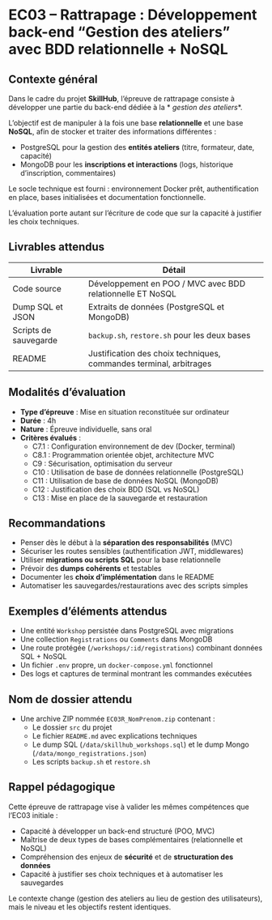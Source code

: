 # EC03 – Rattrapage : Développement back-end “Gestion des ateliers” avec BDD relationnelle + NoSQL

## Contexte général

Dans le cadre du projet **SkillHub**, l’épreuve de rattrapage consiste à développer une partie du back-end dédiée à la *
*gestion des ateliers**.

L’objectif est de manipuler à la fois une base **relationnelle** et une base **NoSQL**, afin de stocker et traiter des
informations différentes :

- PostgreSQL pour la gestion des **entités ateliers** (titre, formateur, date, capacité)
- MongoDB pour les **inscriptions et interactions** (logs, historique d’inscription, commentaires)

Le socle technique est fourni : environnement Docker prêt, authentification en place, bases initialisées et
documentation fonctionnelle.

L’évaluation porte autant sur l’écriture de code que sur la capacité à justifier les choix techniques.

## Livrables attendus

| Livrable              | Détail                                                             |
|-----------------------|--------------------------------------------------------------------|
| Code source           | Développement en POO / MVC avec BDD relationnelle ET NoSQL         |
| Dump SQL et JSON      | Extraits de données (PostgreSQL et MongoDB)                        |
| Scripts de sauvegarde | `backup.sh`, `restore.sh` pour les deux bases                      |
| README                | Justification des choix techniques, commandes terminal, arbitrages |

## Modalités d’évaluation

- **Type d’épreuve** : Mise en situation reconstituée sur ordinateur
- **Durée** : 4h
- **Nature** : Épreuve individuelle, sans oral
- **Critères évalués** :
    - C7.1 : Configuration environnement de dev (Docker, terminal)
    - C8.1 : Programmation orientée objet, architecture MVC
    - C9 : Sécurisation, optimisation du serveur
    - C10 : Utilisation de base de données relationnelle (PostgreSQL)
    - C11 : Utilisation de base de données NoSQL (MongoDB)
    - C12 : Justification des choix BDD (SQL vs NoSQL)
    - C13 : Mise en place de la sauvegarde et restauration

## Recommandations

- Penser dès le début à la **séparation des responsabilités** (MVC)
- Sécuriser les routes sensibles (authentification JWT, middlewares)
- Utiliser **migrations ou scripts SQL** pour la base relationnelle
- Prévoir des **dumps cohérents** et testables
- Documenter les **choix d’implémentation** dans le README
- Automatiser les sauvegardes/restaurations avec des scripts simples

## Exemples d’éléments attendus

- Une entité `Workshop` persistée dans PostgreSQL avec migrations
- Une collection `Registrations` ou `Comments` dans MongoDB
- Une route protégée (`/workshops/:id/registrations`) combinant données SQL + NoSQL
- Un fichier `.env` propre, un `docker-compose.yml` fonctionnel
- Des logs et captures de terminal montrant les commandes exécutées

## Nom de dossier attendu

- Une archive ZIP nommée `EC03R_NomPrenom.zip` contenant :
    - Le dossier `src` du projet
    - Le fichier `README.md` avec explications techniques
    - Le dump SQL (`/data/skillhub_workshops.sql`) et le dump Mongo (`/data/mongo_registrations.json`)
    - Les scripts `backup.sh` et `restore.sh`

## Rappel pédagogique

Cette épreuve de rattrapage vise à valider les mêmes compétences que l’EC03 initiale :

- Capacité à développer un back-end structuré (POO, MVC)
- Maîtrise de deux types de bases complémentaires (relationnelle et NoSQL)
- Compréhension des enjeux de **sécurité** et de **structuration des données**
- Capacité à justifier ses choix techniques et à automatiser les sauvegardes

Le contexte change (gestion des ateliers au lieu de gestion des utilisateurs), mais le niveau et les objectifs restent
identiques.
